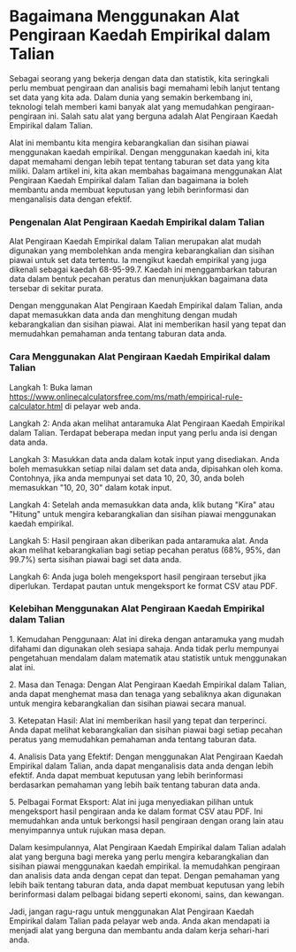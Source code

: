 Bagaimana Menggunakan Alat Pengiraan Kaedah Empirikal dalam Talian
==================================================================

Sebagai seorang yang bekerja dengan data dan statistik, kita seringkali perlu membuat pengiraan dan analisis bagi memahami lebih lanjut tentang set data yang kita ada. Dalam dunia yang semakin berkembang ini, teknologi telah memberi kami banyak alat yang memudahkan pengiraan-pengiraan ini. Salah satu alat yang berguna adalah Alat Pengiraan Kaedah Empirikal dalam Talian.

Alat ini membantu kita mengira kebarangkalian dan sisihan piawai menggunakan kaedah empirikal. Dengan menggunakan kaedah ini, kita dapat memahami dengan lebih tepat tentang taburan set data yang kita miliki. Dalam artikel ini, kita akan membahas bagaimana menggunakan Alat Pengiraan Kaedah Empirikal dalam Talian dan bagaimana ia boleh membantu anda membuat keputusan yang lebih berinformasi dan menganalisis data dengan efektif.

### Pengenalan Alat Pengiraan Kaedah Empirikal dalam Talian

Alat Pengiraan Kaedah Empirikal dalam Talian merupakan alat mudah digunakan yang membolehkan anda mengira kebarangkalian dan sisihan piawai untuk set data tertentu. Ia mengikut kaedah empirikal yang juga dikenali sebagai kaedah 68-95-99.7. Kaedah ini menggambarkan taburan data dalam bentuk pecahan peratus dan menunjukkan bagaimana data tersebar di sekitar purata.

Dengan menggunakan Alat Pengiraan Kaedah Empirikal dalam Talian, anda dapat memasukkan data anda dan menghitung dengan mudah kebarangkalian dan sisihan piawai. Alat ini memberikan hasil yang tepat dan memudahkan pemahaman anda tentang taburan data anda.

### Cara Menggunakan Alat Pengiraan Kaedah Empirikal dalam Talian

Langkah 1: Buka laman <https://www.onlinecalculatorsfree.com/ms/math/empirical-rule-calculator.html> di pelayar web anda.

Langkah 2: Anda akan melihat antaramuka Alat Pengiraan Kaedah Empirikal dalam Talian. Terdapat beberapa medan input yang perlu anda isi dengan data anda.

Langkah 3: Masukkan data anda dalam kotak input yang disediakan. Anda boleh memasukkan setiap nilai dalam set data anda, dipisahkan oleh koma. Contohnya, jika anda mempunyai set data 10, 20, 30, anda boleh memasukkan "10, 20, 30" dalam kotak input.

Langkah 4: Setelah anda memasukkan data anda, klik butang "Kira" atau "Hitung" untuk mengira kebarangkalian dan sisihan piawai menggunakan kaedah empirikal.

Langkah 5: Hasil pengiraan akan diberikan pada antaramuka alat. Anda akan melihat kebarangkalian bagi setiap pecahan peratus (68%, 95%, dan 99.7%) serta sisihan piawai bagi set data anda.

Langkah 6: Anda juga boleh mengeksport hasil pengiraan tersebut jika diperlukan. Terdapat pautan untuk mengeksport ke format CSV atau PDF.

### Kelebihan Menggunakan Alat Pengiraan Kaedah Empirikal dalam Talian

1\. Kemudahan Penggunaan: Alat ini direka dengan antaramuka yang mudah difahami dan digunakan oleh sesiapa sahaja. Anda tidak perlu mempunyai pengetahuan mendalam dalam matematik atau statistik untuk menggunakan alat ini.

2\. Masa dan Tenaga: Dengan Alat Pengiraan Kaedah Empirikal dalam Talian, anda dapat menghemat masa dan tenaga yang sebaliknya akan digunakan untuk mengira kebarangkalian dan sisihan piawai secara manual.

3\. Ketepatan Hasil: Alat ini memberikan hasil yang tepat dan terperinci. Anda dapat melihat kebarangkalian dan sisihan piawai bagi setiap pecahan peratus yang memudahkan pemahaman anda tentang taburan data.

4\. Analisis Data yang Efektif: Dengan menggunakan Alat Pengiraan Kaedah Empirikal dalam Talian, anda dapat menganalisis data anda dengan lebih efektif. Anda dapat membuat keputusan yang lebih berinformasi berdasarkan pemahaman yang lebih baik tentang taburan data anda.

5\. Pelbagai Format Eksport: Alat ini juga menyediakan pilihan untuk mengeksport hasil pengiraan anda ke dalam format CSV atau PDF. Ini memudahkan anda untuk berkongsi hasil pengiraan dengan orang lain atau menyimpannya untuk rujukan masa depan.

Dalam kesimpulannya, Alat Pengiraan Kaedah Empirikal dalam Talian adalah alat yang berguna bagi mereka yang perlu mengira kebarangkalian dan sisihan piawai menggunakan kaedah empirikal. Ia memudahkan pengiraan dan analisis data anda dengan cepat dan tepat. Dengan pemahaman yang lebih baik tentang taburan data, anda dapat membuat keputusan yang lebih berinformasi dalam pelbagai bidang seperti ekonomi, sains, dan kewangan.

Jadi, jangan ragu-ragu untuk menggunakan Alat Pengiraan Kaedah Empirikal dalam Talian pada pelayar web anda. Anda akan mendapati ia menjadi alat yang berguna dan membantu anda dalam kerja sehari-hari anda.